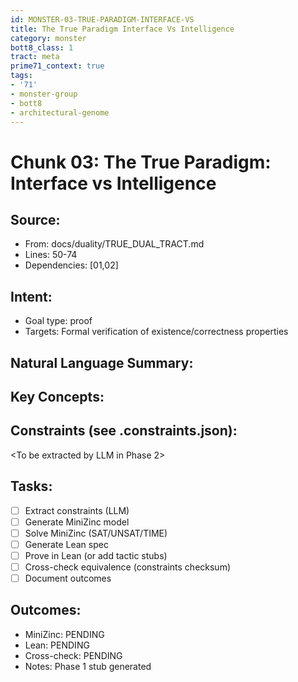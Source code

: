 ```yaml
---
id: MONSTER-03-TRUE-PARADIGM-INTERFACE-VS
title: The True Paradigm Interface Vs Intelligence
category: monster
bott8_class: 1
tract: meta
prime71_context: true
tags:
- '71'
- monster-group
- bott8
- architectural-genome
---
```



# Chunk 03: The True Paradigm: Interface vs Intelligence

## Source:
- From: docs/duality/TRUE_DUAL_TRACT.md
- Lines: 50-74
- Dependencies: [01,02]

## Intent:
- Goal type: proof
- Targets: Formal verification of existence/correctness properties

## Natural Language Summary:
<To be filled during extraction phase>

## Key Concepts:
<To be identified from source during extraction>

## Constraints (see .constraints.json):
<To be extracted by LLM in Phase 2>

## Tasks:
- [ ] Extract constraints (LLM)
- [ ] Generate MiniZinc model
- [ ] Solve MiniZinc (SAT/UNSAT/TIME)
- [ ] Generate Lean spec
- [ ] Prove in Lean (or add tactic stubs)
- [ ] Cross-check equivalence (constraints checksum)
- [ ] Document outcomes

## Outcomes:
- MiniZinc: PENDING
- Lean: PENDING
- Cross-check: PENDING
- Notes: Phase 1 stub generated
